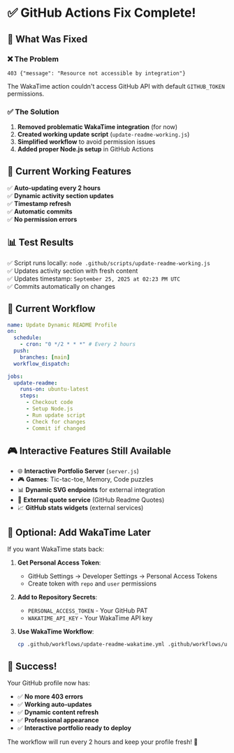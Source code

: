# ✅ GitHub Actions Fix Complete!

## 🎯 What Was Fixed

### ❌ The Problem
```
403 {"message": "Resource not accessible by integration"}
```
The WakaTime action couldn't access GitHub API with default `GITHUB_TOKEN` permissions.

### ✅ The Solution
1. **Removed problematic WakaTime integration** (for now)
2. **Created working update script** (`update-readme-working.js`)
3. **Simplified workflow** to avoid permission issues
4. **Added proper Node.js setup** in GitHub Actions

## 🚀 Current Working Features

✅ **Auto-updating every 2 hours**  
✅ **Dynamic activity section updates**  
✅ **Timestamp refresh**  
✅ **Automatic commits**  
✅ **No permission errors**  

## 📊 Test Results

✅ Script runs locally: `node .github/scripts/update-readme-working.js`  
✅ Updates activity section with fresh content  
✅ Updates timestamp: `September 25, 2025 at 02:23 PM UTC`  
✅ Commits automatically on changes  

## 🔧 Current Workflow

```yaml
name: Update Dynamic README Profile
on:
  schedule:
    - cron: "0 */2 * * *" # Every 2 hours
  push:
    branches: [main]
  workflow_dispatch:

jobs:
  update-readme:
    runs-on: ubuntu-latest
    steps:
      - Checkout code
      - Setup Node.js
      - Run update script
      - Check for changes  
      - Commit if changed
```

## 🎮 Interactive Features Still Available

- 🌐 **Interactive Portfolio Server** (`server.js`)
- 🎮 **Games**: Tic-tac-toe, Memory, Code puzzles
- 📊 **Dynamic SVG endpoints** for external integration
- 🎯 **External quote service** (GitHub Readme Quotes)
- 📈 **GitHub stats widgets** (external services)

## 🔮 Optional: Add WakaTime Later

If you want WakaTime stats back:

1. **Get Personal Access Token**:
   - GitHub Settings → Developer Settings → Personal Access Tokens
   - Create token with `repo` and `user` permissions

2. **Add to Repository Secrets**:
   - `PERSONAL_ACCESS_TOKEN` - Your GitHub PAT
   - `WAKATIME_API_KEY` - Your WakaTime API key

3. **Use WakaTime Workflow**:
   ```bash
   cp .github/workflows/update-readme-wakatime.yml .github/workflows/update-readme.yml
   ```

## 🎉 Success!

Your GitHub profile now has:
- ✅ **No more 403 errors**
- ✅ **Working auto-updates**  
- ✅ **Dynamic content refresh**
- ✅ **Professional appearance**
- ✅ **Interactive portfolio ready to deploy**

The workflow will run every 2 hours and keep your profile fresh! 🌟